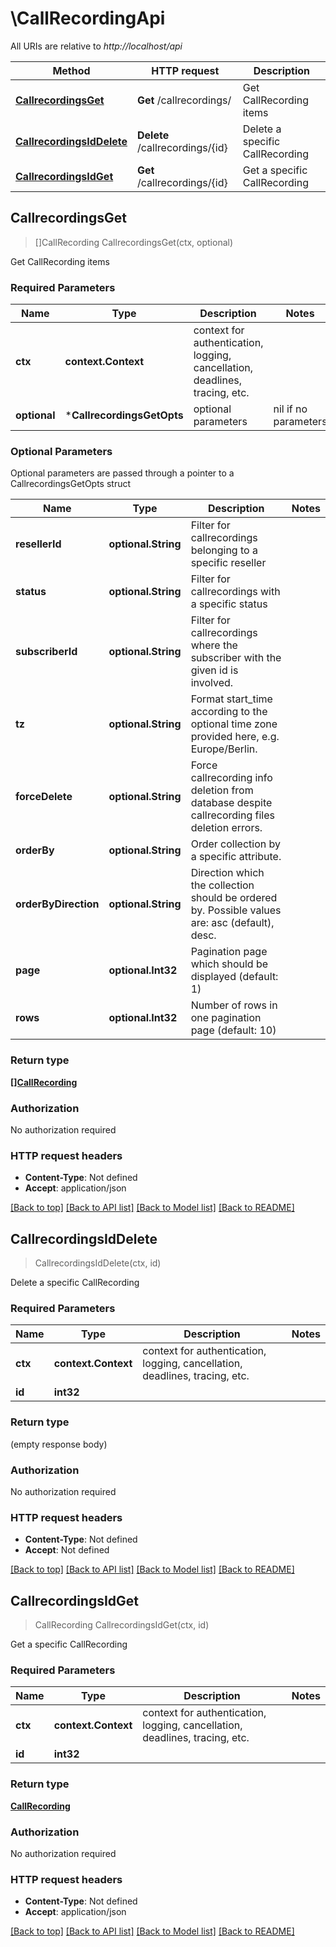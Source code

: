 # \CallRecordingApi

All URIs are relative to *http://localhost/api*

Method | HTTP request | Description
------------- | ------------- | -------------
[**CallrecordingsGet**](CallRecordingApi.md#CallrecordingsGet) | **Get** /callrecordings/ | Get CallRecording items
[**CallrecordingsIdDelete**](CallRecordingApi.md#CallrecordingsIdDelete) | **Delete** /callrecordings/{id} | Delete a specific CallRecording
[**CallrecordingsIdGet**](CallRecordingApi.md#CallrecordingsIdGet) | **Get** /callrecordings/{id} | Get a specific CallRecording



## CallrecordingsGet

> []CallRecording CallrecordingsGet(ctx, optional)

Get CallRecording items

### Required Parameters


Name | Type | Description  | Notes
------------- | ------------- | ------------- | -------------
**ctx** | **context.Context** | context for authentication, logging, cancellation, deadlines, tracing, etc.
 **optional** | ***CallrecordingsGetOpts** | optional parameters | nil if no parameters

### Optional Parameters

Optional parameters are passed through a pointer to a CallrecordingsGetOpts struct


Name | Type | Description  | Notes
------------- | ------------- | ------------- | -------------
 **resellerId** | **optional.String**| Filter for callrecordings belonging to a specific reseller | 
 **status** | **optional.String**| Filter for callrecordings with a specific status | 
 **subscriberId** | **optional.String**| Filter for callrecordings where the subscriber with the given id is involved. | 
 **tz** | **optional.String**| Format start_time according to the optional time zone provided here, e.g. Europe/Berlin. | 
 **forceDelete** | **optional.String**| Force callrecording info deletion from database despite callrecording files deletion errors. | 
 **orderBy** | **optional.String**| Order collection by a specific attribute. | 
 **orderByDirection** | **optional.String**| Direction which the collection should be ordered by. Possible values are: asc (default), desc. | 
 **page** | **optional.Int32**| Pagination page which should be displayed (default: 1) | 
 **rows** | **optional.Int32**| Number of rows in one pagination page (default: 10) | 

### Return type

[**[]CallRecording**](CallRecording.md)

### Authorization

No authorization required

### HTTP request headers

- **Content-Type**: Not defined
- **Accept**: application/json

[[Back to top]](#) [[Back to API list]](../README.md#documentation-for-api-endpoints)
[[Back to Model list]](../README.md#documentation-for-models)
[[Back to README]](../README.md)


## CallrecordingsIdDelete

> CallrecordingsIdDelete(ctx, id)

Delete a specific CallRecording

### Required Parameters


Name | Type | Description  | Notes
------------- | ------------- | ------------- | -------------
**ctx** | **context.Context** | context for authentication, logging, cancellation, deadlines, tracing, etc.
**id** | **int32**|  | 

### Return type

 (empty response body)

### Authorization

No authorization required

### HTTP request headers

- **Content-Type**: Not defined
- **Accept**: Not defined

[[Back to top]](#) [[Back to API list]](../README.md#documentation-for-api-endpoints)
[[Back to Model list]](../README.md#documentation-for-models)
[[Back to README]](../README.md)


## CallrecordingsIdGet

> CallRecording CallrecordingsIdGet(ctx, id)

Get a specific CallRecording

### Required Parameters


Name | Type | Description  | Notes
------------- | ------------- | ------------- | -------------
**ctx** | **context.Context** | context for authentication, logging, cancellation, deadlines, tracing, etc.
**id** | **int32**|  | 

### Return type

[**CallRecording**](CallRecording.md)

### Authorization

No authorization required

### HTTP request headers

- **Content-Type**: Not defined
- **Accept**: application/json

[[Back to top]](#) [[Back to API list]](../README.md#documentation-for-api-endpoints)
[[Back to Model list]](../README.md#documentation-for-models)
[[Back to README]](../README.md)

